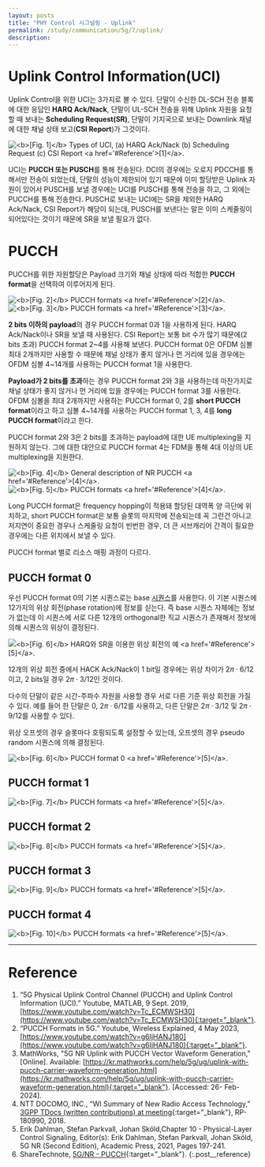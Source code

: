 ```yaml
---
layout: posts
title: "PHY Control 시그널링 - Uplink"
permalink: /study/communication/5g/7/uplink/
description:
---
```


# Uplink Control Information(UCI)

Uplink Control을 위한 UCI는 3가지로 볼 수 있다. 단말이 수신한 DL-SCH 전송 블록에 대한 응답인 **HARQ Ack/Nack**, 단말이 UL-SCH 전송을 위해 Uplink 자원을 요청할 때 보내는 **Scheduling Request(SR)**, 단말이 기지국으로 보내는 Downlink 채널에 대한 채널 상태 보고(**CSI Report**)가 그것이다.

<img class="modal" src="/_pages/study/communication/5g/images/7/uplink/1.png" alt="<b>[Fig. 1]</b> Types of UCI, (a) HARQ Ack/Nack (b) Scheduling Request (c) CSI Report <a href='#Reference'>[1]</a>."/>

UCI는 **PUCCH 또는 PUSCH**를 통해 전송된다. DCI의 경우에는 오로지 PDCCH를 통해서만 전송이 되었는데, 단말의 성능이 제한되어 있기 때문에 이미 할당받은 Uplink 자원이 있어서 PUSCH를 보낼 경우에는 UCI를 PUSCH를 통해 전송을 하고, 그 외에는 PUCCH를 통해 전송한다. PUSCH로 보내는 UCI에는 SR을 제외한 HARQ Ack/Nack, CSI Report가 해당이 되는데, PUSCH를 보낸다는 말은 이미 스케줄링이 되어있다는 것이기 때문에 SR을 보낼 필요가 없다.


# PUCCH

PUCCH를 위한 자원할당은 Payload 크기와 채널 상태에 따라 적합한 **PUCCH format**을 선택하여 이루어지게 된다.

<div class="post__stage-container">
    <div class="post__stage">
        <img class="modal" src="/_pages/study/communication/5g/images/7/uplink/2.png" alt="<b>[Fig. 2]</b> PUCCH formats <a href='#Reference'>[2]</a>."/>
    </div>
    <div class="post__stage">
        <img class="modal" src="/_pages/study/communication/5g/images/7/uplink/6.png" alt="<b>[Fig. 3]</b> PUCCH formats <a href='#Reference'>[3]</a>."/>
    </div>
</div>

**2 bits 이하의 payload**의 경우 PUCCH format 0과 1을 사용하게 된다. HARQ Ack/Nack이나 SR을 보낼 때 사용된다. CSI Report는 보통 bit 수가 많기 때문에(2 bits 초과) PUCCH format 2~4를 사용해 보낸다. PUCCH format 0은 OFDM 심볼 최대 2개까지만 사용할 수 때문에 채널 상태가 좋지 않거나 먼 거리에 있을 경우에는 OFDM 심볼 4~14개를 사용하는 PUCCH format 1을 사용한다.

**Payload가 2 bits를 초과**하는 경우 PUCCH format 2와 3을 사용하는데 마찬가지로 채널 상태가 좋지 않거나 먼 거리에 있을 경우에는 PUCCH format 3를 사용한다. OFDM 심볼을 최대 2개까지만 사용하는 PUCCH format 0, 2를 **short PUCCH format**이라고 하고 심볼 4~14개를 사용하는 PUCCH format 1, 3, 4를 **long PUCCH format**이라고 한다.

PUCCH format 2와 3은 2 bits를 초과하는 payload에 대한 UE multiplexing을 지원하지 않는다. 그에 대한 대안으로 PUCCH format 4는 FDM을 통해 4대 이상의 UE multiplexing을 지원한다.

<div class="post__stage-container">
    <div class="post__stage">
        <img class="modal" src="/_pages/study/communication/5g/images/7/uplink/3.png" alt="<b>[Fig. 4]</b> General description of NR PUCCH <a href='#Reference'>[4]</a>."/>
    </div>
    <div class="post__stage">
        <img class="modal" src="/_pages/study/communication/5g/images/7/uplink/4.png" alt="<b>[Fig. 5]</b> PUCCH formats <a href='#Reference'>[4]</a>."/>
    </div>
</div>

Long PUCCH format은 frequency hopping이 적용돼 할당된 대역폭 양 극단에 위치하고, short PUCCH format은 보통 슬롯의 마지막에 전송되는데 꼭 그런건 아니고 저지연이 중요한 경우나 스케줄링 요청이 빈번한 경우, 더 큰 서브캐리어 간격이 필요한 경우에는 다른 위치에서 보낼 수 있다.

PUCCH format 별로 리소스 매핑 과정이 다르다.

## PUCCH format 0

우선 PUCCH format 0의 기본 시퀀스로는 base [시퀀스](/study/communication/5g/2/2/)를 사용한다. 이 기본 시퀀스에 12가지의 위상 회전(phase rotation)에 정보를 싣는다. 즉 base 시퀀스 자체에는 정보가 없는데 이 시퀀스에 서로 다른 12개의 orthogonal한 직교 시퀀스가 존재해서 정보에 의해 시퀀스의 위상이 결정된다.

<img class="modal img__small" src="/_pages/study/communication/5g/images/7/uplink/7.png" alt="<b>[Fig. 6]</b> HARQ와 SR을 이용한 위상 회전의 예 <a href='#Reference'>[5]</a>."/>

12개의 위상 회전 중에서 HACK Ack/Nack이 1 bit일 경우에는 위상 차이가 $2 \pi \cdot 6/12$이고, 2 bits일 경우 $2 \pi \cdot 3/12$인 것이다.

다수의 단말이 같은 시간-주파수 자원을 사용할 경우 서로 다른 기준 위상 회전을 가질 수 있다. 예를 들어 한 단말은 0, $2 \pi \cdot 6/12$를 사용하고, 다른 단말은 $2 \pi \cdot 3/12$ 및 $2 \pi \cdot 9/12$를 사용할 수 있다.

위상 오프셋의 경우 슬롯마다 호핑되도록 설정할 수 있는데, 오프셋의 경우 pseudo random 시퀀스에 의해 결정된다.

<img class="modal img__small" src="/_pages/study/communication/5g/images/7/uplink/5_0.png" alt="<b>[Fig. 6]</b> PUCCH format 0 <a href='#Reference'>[5]</a>."/>

## PUCCH format 1

<img class="modal img__small" src="/_pages/study/communication/5g/images/7/uplink/5_1.png" alt="<b>[Fig. 7]</b> PUCCH formats <a href='#Reference'>[5]</a>."/>

## PUCCH format 2

<img class="modal img__small" src="/_pages/study/communication/5g/images/7/uplink/5_2.png" alt="<b>[Fig. 8]</b> PUCCH formats <a href='#Reference'>[5]</a>."/>

## PUCCH format 3

<img class="modal img__small" src="/_pages/study/communication/5g/images/7/uplink/5_3.png" alt="<b>[Fig. 9]</b> PUCCH formats <a href='#Reference'>[5]</a>."/>

## PUCCH format 4

<img class="modal img__small" src="/_pages/study/communication/5g/images/7/uplink/5_4.png" alt="<b>[Fig. 10]</b> PUCCH formats <a href='#Reference'>[5]</a>."/>

---

# <a name="Reference"></a>Reference

1. “5G Physical Uplink Control Channel (PUCCH) and Uplink Control Information (UCI).” Youtube, MATLAB, 9 Sept. 2019, [https://www.youtube.com/watch?v=Tc_ECMWSH30](https://www.youtube.com/watch?v=Tc_ECMWSH30){:target="_blank"}.
2. “PUCCH Formats in 5G.” Youtube, Wireless Explained, 4 May 2023, [https://www.youtube.com/watch?v=g6IjHANJ180](https://www.youtube.com/watch?v=g6IjHANJ180){:target="_blank"}.
3. MathWorks, "5G NR Uplink with PUCCH Vector Waveform Generation," [Online]. Available: [https://kr.mathworks.com/help/5g/ug/uplink-with-pucch-carrier-waveform-generation.html](https://kr.mathworks.com/help/5g/ug/uplink-with-pucch-carrier-waveform-generation.html){:target="_blank"}. [Accessed: 26- Feb- 2024].
4. NTT DOCOMO, INC., “WI Summary of New Radio Access Technology,” [3GPP TDocs (written contributions) at meeting](https://www.3gpp.org/dynareport?code=TDocExMtg--RP-80--18663.htm){:target="_blank"}, RP-180990, 2018.
5. Erik Dahlman, Stefan Parkvall, Johan Sköld,Chapter 10 - Physical-Layer Control Signaling, Editor(s): Erik Dahlman, Stefan Parkvall, Johan Sköld, 5G NR (Second Edition), Academic Press, 2021, Pages 197-241.
6. ShareTechnote, [5G/NR - PUCCH](https://www.sharetechnote.com/html/5G/5G_PUCCH.html){:target="_blank"}.
{:.post__reference}